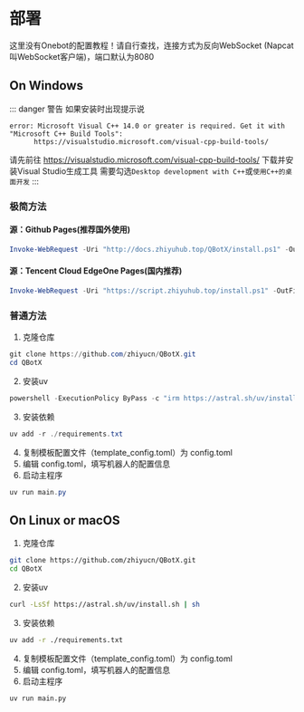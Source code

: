 # 部署
这里没有Onebot的配置教程！请自行查找，连接方式为反向WebSocket (Napcat叫WebSocket客户端)，端口默认为8080
## On Windows
::: danger 警告
如果安装时出现提示说
```
error: Microsoft Visual C++ 14.0 or greater is required. Get it with "Microsoft C++ Build Tools":
      https://visualstudio.microsoft.com/visual-cpp-build-tools/
```
请先前往 https://visualstudio.microsoft.com/visual-cpp-build-tools/ 下载并安装Visual Studio生成工具
需要勾选`Desktop development with C++`或`使用C++的桌面开发`
:::
### 极简方法
#### 源：Github Pages(推荐国外使用)
```powershell
Invoke-WebRequest -Uri "http://docs.zhiyuhub.top/QBotX/install.ps1" -OutFile "$env:TEMP\install.ps1" ;; Start-Process -FilePath "powershell" -ArgumentList "-ExecutionPolicy Bypass -File $env:TEMP\install.ps1" -Wait
```
#### 源：Tencent Cloud EdgeOne Pages(国内推荐)
```powershell
Invoke-WebRequest -Uri "https://script.zhiyuhub.top/install.ps1" -OutFile "$env:TEMP\install.ps1" ;; Start-Process -FilePath "powershell" -ArgumentList "-ExecutionPolicy Bypass -File $env:TEMP\install.ps1" -Wait

```
### 普通方法
1. 克隆仓库
```powershell
git clone https://github.com/zhiyucn/QBotX.git
cd QBotX
```
2. 安装uv
```powershell
powershell -ExecutionPolicy ByPass -c "irm https://astral.sh/uv/install.ps1 | iex"
```
3. 安装依赖
```powershell
uv add -r ./requirements.txt
```
4. 复制模板配置文件（template_config.toml）为 config.toml
5. 编辑 config.toml，填写机器人的配置信息
6. 启动主程序
```powershell
uv run main.py
```

## On Linux or macOS
1. 克隆仓库
```bash
git clone https://github.com/zhiyucn/QBotX.git
cd QBotX
```
2. 安装uv
```bash
curl -LsSf https://astral.sh/uv/install.sh | sh
```
3. 安装依赖
```bash
uv add -r ./requirements.txt
```
4. 复制模板配置文件（template_config.toml）为 config.toml
5. 编辑 config.toml，填写机器人的配置信息
6. 启动主程序
```bash
uv run main.py
```
